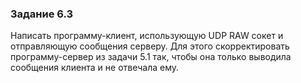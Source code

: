 ### Задание 6.3
Написать программу-клиент, использующую UDP RAW сокет и отправляющую сообщения серверу. Для этого скорректировать программу-сервер из задачи 5.1 так, чтобы она только выводила сообщения клиента и не отвечала ему.
